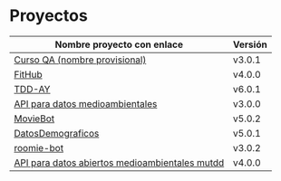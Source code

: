 # Proyectos

| Nombre proyecto con enlace                                                         | Versión |
|------------------------------------------------------------------------------------|---------|
| [Curso QA (nombre provisional)](https://github.com/testing-kakapos/curso-QA)       | v3.0.1  |
| [FitHub](https://github.com/fitplusplus/fithub)                                    | v4.0.0  |
| [TDD-AY](https://github.com/TDD-AY/TDD-Project)                                    | v6.0.1  |
| [API para datos medioambientales](https://github.com/tdd-JSP/TDD-curso)            | v3.0.0  |
| [MovieBot](https://github.com/tdd-IgnasiYManu/MovieBot)                            | v5.0.2  |
| [DatosDemograficos](https://github.com/tdd-organization-afp/DatosDemograficos)     | v5.0.1  |
| [roomie-bot](https://github.com/dipzza/roomie-bot)                                 | v3.0.2  |
| [API para datos abiertos medioambientales mutdd](https://github.com/muetsii/mutdd) | v4.0.0  |
